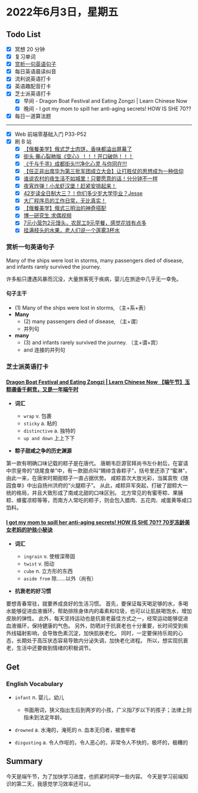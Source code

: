 # 2022年6月3日，星期五

## Todo List

- [x] 冥想 20 分钟
- [x] 复习单词
- [x] [赏析一句英语句子](#赏析一句英语句子)
- [x] 每日英语晨读纠音
- [x] 流利说英语打卡
- [x] 英语趣配音打卡
- [x] 芝士派英语打卡
  - [x] 早间 - Dragon Boat Festival and Eating Zongzi | Learn Chinese Now
  - [x] 晚间 - I got my mom to spill her anti-aging secrets! HOW IS SHE 70??
- [x] 每日一道算法题
--------
- [x] Web 前端零基础入门 P33-P52
- [x] 刷 B 站
  - [x] [【俄餐美学】俄式芝士肉饼，香味都溢出屏幕了](https://b23.tv/33Mx6tn)
  - [x] [街头 撕心裂肺版《空心》！！！开口破防！！！](https://b23.tv/6k6TNNU)
  - [x] [《千与千寻》成都街头!!!净化心灵 与你同在!!!](https://b23.tv/U06HQXr)
  - [x] [【任正非出席华为第三批军团成立大会】让打胜仗的思想成为一种信仰](https://b23.tv/wjeQLjk)
  - [x] [谁说农村的夜生活不如城里！只要愿意的话！分分钟不一样](https://b23.tv/w2ynz42)
  - [x] [夜宵炸弹！小龙虾汉堡！赶紧安排起来！](https://b23.tv/rh3hXK6)
  - [x] [42岁读全日制大三？！你们多少岁大学毕业？Jesse](https://b23.tv/2iO2g92)
  - [x] [大厂程序员的工作日常，无比真实！](https://b23.tv/GgHC4Tj)
  - [x] [【俄餐美学】俄式三明治的神奇搭配](https://b23.tv/Y2S9C4f)
  - [x] [博一研究生 求偶视频](https://b23.tv/mKiidDM)
  - [x] [7元小笼包2元馒头，农民工9元早餐，感觉花钱有点多](https://b23.tv/BorZr9r)
  - [x] [挂满枝头的水果，老人们说一个莲雾3杯水](https://b23.tv/QYQOItl)

### 赏析一句英语句子

Many of the ships were lost in storms, many passengers died of disease, and infants rarely survived the journey.

许多船只遭遇风暴而沉没，大量旅客死于疾病，婴儿在旅途中几乎无一幸免。

#### 句子主干

- (1) Many of the ships were lost in storms, （主+系+表）
- **Many**
  - (2) many passengers died of disease, （主+谓）
  - 并列句
- **many**
  - (3) and infants rarely survived the journey. （主+谓+宾）
  - and 连接的并列句

### 芝士派英语打卡

#### [Dragon Boat Festival and Eating Zongzi | Learn Chinese Now 【端午节】玉粽袭香千舸竞，又是一年端午时](https://reading.baicizhan.com/h5/listen-movie.html?id=715&wxapp=mint_danni_ear#/home)

- **词汇**

  - `wrap` v. 包裹
  - `sticky` a. 粘的
  - `distinctive` a. 独特的
  - `up and down` 上上下下

- **粽子甜咸之争的历史渊源**

第一款有明确口味记载的粽子是在唐代。
唐朝韦巨源官拜尚书左仆射后，在宴请中宗皇帝的“烧尾食单”中，有一款甜点叫“赐绯含香粽子”，括号里还添了“蜜淋”，由此一来，在唐宋时期甜粽子一直占据优势。
咸粽首次大放光彩，当属袁牧《随园食单》中出自扬州洪府的“火腿粽子”。
从此，咸粽异军突起，打破了甜粽大一统的格局，并且大致形成了南咸北甜的口味区别。
北方常见的有蜜枣粽、果脯粽、蜂蜜凉粽等等，而南方人常吃的粽子，则会包入腊肉、五花肉、咸蛋黄等咸口馅料。

#### [I got my mom to spill her anti-aging secrets! HOW IS SHE 70?? 70岁冻龄美女老妈的护肤小秘诀](http://reading.baicizhan.com/h5/listen-movie.html?id=716&wxapp=mint_danni_ear#/home)

- **词汇**

  - `ingrain` v. 使根深蒂固
  - `twist` v. 扭动
  - `cube` n. 立方形的东西
  - `aside from` 除……以外（尚有）

- **抗衰老的好习惯**

要想青春常驻，就要养成良好的生活习惯。
首先，要保证每天喝足够的水，多喝水能够促进血液循环，帮助排除身体内的毒素和垃圾，也可以让肌肤喝饱水，增加皮肤的弹性。
此外，每天坚持运动也是抗衰老最佳方式之一，经常运动能够促进血液循环，保持健康的气色。
另外，防晒对于抗衰老也十分重要，长时间受到紫外线辐射影响，会导致色素沉淀，加快肌肤老化。
同时，一定要保持乐观的心态，长期处于高压状态容易导致内分泌失调，加快老化进程。
所以，想实现抗衰老，生活中还要做到情绪的积极调节。

## Get

### English Vocabulary

- `infant` n. 婴儿，幼儿
  - 书面用词，狭义指出生后到两岁的小孩，广义指7岁以下的孩子；法律上则指未到法定年龄。

- `drowned` a. 水淹的，淹死的 n. 血本无归者，被套牢者

- `disgusting` a. 令人作呕的，令人恶心的，非常令人不快的，极坏的，极糟的

## Summary

今天是端午节，为了加快学习进度，也抓紧时间学一些内容。
今天是学习前端知识的第二天，我感觉学习效率还可以。
